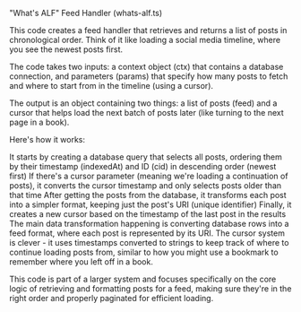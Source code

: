 "What's ALF" Feed Handler (whats-alf.ts)

This code creates a feed handler that retrieves and returns a list of posts in chronological order. Think of it like loading a social media timeline, where you see the newest posts first.

The code takes two inputs: a context object (ctx) that contains a database connection, and parameters (params) that specify how many posts to fetch and where to start from in the timeline (using a cursor).

The output is an object containing two things: a list of posts (feed) and a cursor that helps load the next batch of posts later (like turning to the next page in a book).

Here's how it works:

It starts by creating a database query that selects all posts, ordering them by their timestamp (indexedAt) and ID (cid) in descending order (newest first)
If there's a cursor parameter (meaning we're loading a continuation of posts), it converts the cursor timestamp and only selects posts older than that time
After getting the posts from the database, it transforms each post into a simpler format, keeping just the post's URI (unique identifier)
Finally, it creates a new cursor based on the timestamp of the last post in the results
The main data transformation happening is converting database rows into a feed format, where each post is represented by its URI. The cursor system is clever - it uses timestamps converted to strings to keep track of where to continue loading posts from, similar to how you might use a bookmark to remember where you left off in a book.

This code is part of a larger system and focuses specifically on the core logic of retrieving and formatting posts for a feed, making sure they're in the right order and properly paginated for efficient loading.